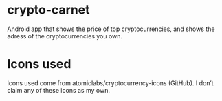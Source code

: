 # crypto-carnet
Android app that shows the price of top cryptocurrencies, and shows the adress of the cryptocurrencies you own.

# Icons used
Icons used come from atomiclabs/cryptocurrency-icons (GitHub). I don’t claim any of these icons as my own.

